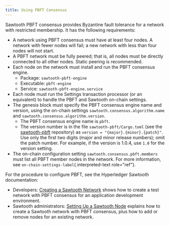 ```yaml
---
title: Using PBFT Consensus
---
```


Sawtooth PBFT consensus provides Byzantine fault tolerance for a network
with restricted membership. It has the following requirements:

-   A network using PBFT consensus must have at least four nodes. A
    network with fewer nodes will fail; a new network with less than
    four nodes will not start.
-   A PBFT network must be fully peered; that is, all nodes must be
    directly connected to all other nodes. Static peering is
    recommended.
-   Each node on the network must install and run the PBFT consensus
    engine.
    -   Package: `sawtooth-pbft-engine`
    -   Executable: `pbft-engine`
    -   Service: `sawtooth-pbft-engine.service`
-   Each node must run the Settings transaction processor (or an
    equivalent) to handle the PBFT and Sawtooth on-chain settings.
-   The genesis block must specify the PBFT consensus engine name and
    version, using the on-chain settings
    `sawtooth.consensus.algorithm.name` and
    `sawtooth.consensus.algorithm.version`.
    -   The PBFT consensus engine name is `pbft`.
    -   The version number is in the file `sawtooth-pbft/Cargo.toml`
        (see the
        [sawtooth-pbft](https://github.com/hyperledger/sawtooth-pbft/)
        repository) as `version = "{major}.{minor}.{patch}"`. Use only
        the first two digits (major and minor release numbers); omit the
        patch number. For example, if the version is 1.0.4, use `1.0`
        for the version setting.
-   The on-chain configuration setting `sawtooth.consensus.pbft.members`
    must list all PBFT member nodes in the network. For more
    information, see `on-chain-settings-label`{.interpreted-text
    role="ref"}.

For the procedure to configure PBFT, see the Hyperledger Sawtooth
documentation:

-   Developers: [Creating a Sawtooth
    Network](https://sawtooth.hyperledger.org/docs/core/releases/latest/app_developers_guide/creating_sawtooth_network.html)
    shows how to create a test network with PBFT consensus for an
    application development environment.
-   Sawtooth administrators: [Setting Up a Sawtooth
    Node](https://sawtooth.hyperledger.org/docs/core/releases/latest/sysadmin_guide/setting_up_sawtooth_poet-sim.html)
    explains how to create a Sawtooth network with PBFT consensus, plus
    how to add or remove nodes for an existing network.

<!--
  Licensed under Creative Commons Attribution 4.0 International License
  https://creativecommons.org/licenses/by/4.0/
-->
